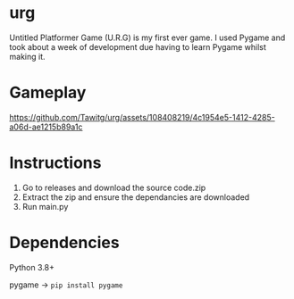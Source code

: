 
# urg
Untitled Platformer Game (U.R.G) is my first ever game. I used Pygame and took about a week of development due having to learn Pygame whilst making it.
# Gameplay
https://github.com/Tawitg/urg/assets/108408219/4c1954e5-1412-4285-a06d-ae1215b89a1c
# Instructions
1. Go to releases and download the source code.zip
2. Extract the zip and ensure the dependancies are downloaded
3. Run main.py
#
# Dependencies
Python 3.8+

pygame -> ``pip install pygame``
